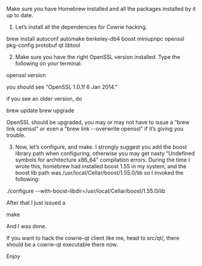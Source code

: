 Make sure you have Homebrew installed and all the packages installed by it up to date.

1. Let’s install all the dependencies for Cowrie hacking.

brew install autoconf automake berkeley-db4 boost miniupnpc openssl pkg-config protobuf qt libtool

2. Make sure you have the right OpenSSL version installed. Type the following on your terminal:

openssl version

you should see “OpenSSL 1.0.1f 6 Jan 2014.”

if you see an older version, do

brew update
brew upgrade

OpenSSL should be upgraded, you may or may not have to issue a “brew link openssl” or even a “brew link --overwrite openssl” if it’s giving you trouble.

3. Now, let’s configure, and make. I strongly suggest you add the boost library path when configuring, otherwise you may get nasty “Undefined symbols for architecture x86_64” compilation errors. During the time I wrote this, homebrew had installed boost 1.55 in my system, and the boost lib path was /usr/local/Cellar/boost/1.55.0/lib so I invoked the following:

./configure --with-boost-libdir=/usr/local/Cellar/boost/1.55.0/lib

After that I just issued a

make

And I was done.

If you want to hack the cowrie-qt client like me, head to src/qt/, there should be a cowrie-qt executable there now.

Enjoy
